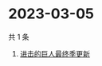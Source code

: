 # 2023-03-05

共 1 条

<!-- BEGIN -->
<!-- 最后更新时间 Sun Mar 05 2023 06:02:38 GMT+0800 (China Standard Time) -->

1. [进击的巨人最终季更新](https://www.zhihu.com/search?q=进击的巨人最终季更新)

<!-- END -->
